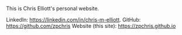 This is Chris Elliott's personal website.

LinkedIn: https://linkedin.com/in/chris-m-elliott.
GitHub: https://github.com/zpchris
Website (this site): https://zpchris.github.io
